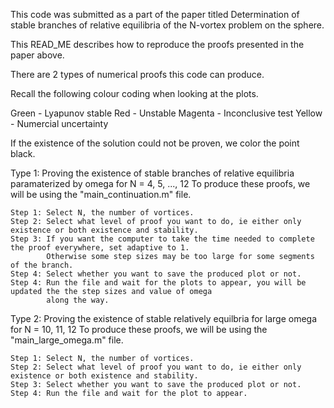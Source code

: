 This code was submitted as a part of the paper titled Determination of stable branches of relative
equilibria of the N-vortex problem on the sphere.

This READ_ME describes how to reproduce the proofs presented in the paper above.

There are 2 types of numerical proofs this code can produce.

Recall the following colour coding when looking at the plots.

Green      - Lyapunov stable
Red        - Unstable
Magenta    - Inconclusive test
Yellow     - Numercial uncertainty

If the existence of the solution could not be proven, we color the point black.

Type 1: Proving the existence of stable branches of relative equilibria paramaterized by omega for N = 4, 5, ..., 12
    To produce these proofs, we will be using the "main_continuation.m" file.

    Step 1: Select N, the number of vortices.
    Step 2: Select what level of proof you want to do, ie either only existence or both existence and stability.
    Step 3: If you want the computer to take the time needed to complete the proof everywhere, set adaptive to 1.
            Otherwise some step sizes may be too large for some segments of the branch.
    Step 4: Select whether you want to save the produced plot or not.
    Step 4: Run the file and wait for the plots to appear, you will be updated the the step sizes and value of omega
            along the way.

Type 2: Proving the existence of stable relatively equilbria for large omega for N = 10, 11, 12
    To produce these proofs, we will be using the "main_large_omega.m" file.

    Step 1: Select N, the number of vortices.
    Step 2: Select what level of proof you want to do, ie either only existence or both existence and stability.
    Step 3: Select whether you want to save the produced plot or not.
    Step 4: Run the file and wait for the plot to appear.

